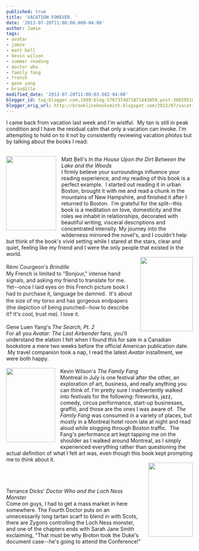 ```yaml
---
published: true
title: 'VACATION FOREVER. '
date: '2013-07-20T11:00:00.000-04:00'
author: Jamie
tags:
- avatar
- jamie
- matt bell
- kevin wilson
- summer reading
- doctor who
- family fang
- french
- gene yang
- brindille
modified_date: '2013-07-20T11:00:03.882-04:00'
blogger_id: tag:blogger.com,1999:blog-5767374071871443859.post-3865951071046765901
blogger_orig_url: http://brooklinebooksmith.blogspot.com/2013/07/vacation-forever.html
---
```


<span style="font-family: inherit;">I came back from vacation last week and I'm wistful. &nbsp;My tan is still in peak condition and I have the residual calm that only a vacation can invoke. I'm attempting to hold on to it not by consistently reviewing vacation photos but by talking about the books I read:</span><br /><span style="font-family: inherit;"><br /></span><div class="separator" style="clear: both; text-align: center;"><a href="http://images.indiebound.com/532/952/9781616952532.jpg" imageanchor="1" style="clear: left; float: left; margin-bottom: 1em; margin-right: 1em;"><img border="0" height="200" src="http://images.indiebound.com/532/952/9781616952532.jpg" width="135" /></a></div><span style="font-family: inherit;">Matt Bell's </span><i style="font-family: inherit;">In the House Upon the Dirt Between the Lake and the Woods</i><br /><span style="font-family: inherit;">I firmly believe your surroundings influence your reading experience, and my reading of this book is a perfect example. &nbsp;I started out reading it in urban Boston, brought it with me and read a chunk in the mountains of New Hampshire, and finished it after I returned to Boston. &nbsp;I'm grateful for the split--this book is a meditation on love, domesticity and the roles we inhabit in relationships, decorated with beautiful writing, visceral descriptions and concentrated intensity. My journey into the wilderness mirrored the novel's, and I couldn't help but think of the book's vivid setting while I stared at the stars, clear and quiet, feeling like my friend and I were the only people that existed in the world.&nbsp;</span><br /><a href="http://www.renaud-bray.com/ImagesEditeurs/PG/1331/1331192-gf.jpg" imageanchor="1" style="clear: right; float: right; margin-bottom: 1em; margin-left: 1em;"><img border="0" height="200" src="http://www.renaud-bray.com/ImagesEditeurs/PG/1331/1331192-gf.jpg" width="142" /></a><span style="background-color: white; color: #222222; line-height: 18.1875px;"><span style="font-family: inherit;"><br /></span></span><span style="background-color: white; color: #222222; font-family: inherit; line-height: 18.1875px;">Rémi Courgeon's&nbsp;</span><i style="background-color: white; color: #222222; font-family: inherit; line-height: 18.1875px;">Brindille</i><br /><span style="color: #222222;"><span style="line-height: 18.1875px;">My French is limited to "Bonjour," intense hand signals, and asking my friend to translate for me. Yet--once I laid eyes on this French picture book I had to purchase it, language be damned. &nbsp;It's about the size of my torso and has gorgeous endpapers (the depiction of being punched--how to describe it? It's cool, trust me). I love it.&nbsp;</span></span><br /><span style="font-family: inherit;"><br /></span><span style="font-family: inherit;">Gene Luen Yang's <i>The Search, Pt. 2</i></span><br /><span style="font-family: inherit;">For all you <i>Avatar: The Last Airbender </i>fans, you'll understand the elation I felt when I found this for sale in a Canadian bookstore a mere two weeks before the official American publication date. &nbsp;My travel companion took a nap, I read the latest <i>Avatar</i>&nbsp;installment, we were both happy.</span><br /><span style="font-family: inherit;"><br /></span><a href="http://images.indiebound.com/059/579/9780061579059.jpg" imageanchor="1" style="clear: left; float: left; margin-bottom: 1em; margin-right: 1em;"><img border="0" height="200" src="http://images.indiebound.com/059/579/9780061579059.jpg" width="132" /></a><span style="font-family: inherit;">Kevin Wilson's <i>The Family Fang</i></span><br /><span style="font-family: inherit;">Montreal in July is one festival after the other, an exploration of art, business, and really anything you can think of. I'm pretty sure I inadvertently walked into festivals for the following: fireworks, jazz, comedy, circus performance,&nbsp;</span>start-up<span style="font-family: inherit;">&nbsp;businesses, graffiti, and those are the ones I was aware of. &nbsp;</span><i style="font-family: inherit;">The Family Fang</i><span style="font-family: inherit;">&nbsp;was consumed in a variety of places, but mostly in a Montreal hotel room late at night and read aloud while slogging through Boston traffic. &nbsp;The Fang's performance art kept tapping me on the shoulder as I walked around Montreal, as I simply experienced everything rather than questioning the actual definition of what I felt art was, even though this book kept prompting me to think about it.&nbsp;</span><br /><a href="http://images2.wikia.nocookie.net/__cb20070828232511/tardis/images/6/62/Loch_Ness_Monster_novel.jpg" imageanchor="1" style="clear: right; float: right; margin-bottom: 1em; margin-left: 1em;"><img border="0" height="200" src="http://images2.wikia.nocookie.net/__cb20070828232511/tardis/images/6/62/Loch_Ness_Monster_novel.jpg" width="120" /></a><span style="font-family: inherit;"><br /></span><br /><br /><br /><span style="font-family: inherit;">Terrance Dicks'&nbsp;<i>Doctor Who and the Loch Ness Monster</i></span><br /><span style="font-family: inherit;">Come on guys, I had to get a mass market in here somewhere. The Fourth Doctor puts on an unnecessarily long tartan scarf to blend in with Scots, there are Zygons controlling the Loch Ness monster, and one of the chapters ends with Sarah Jane Smith exclaiming, "That must be why Broton took the Duke's document case--he's going to attend the Conference!"&nbsp;</span><br /><span style="font-family: inherit;"><br /></span><span style="font-family: inherit;"><br /></span>